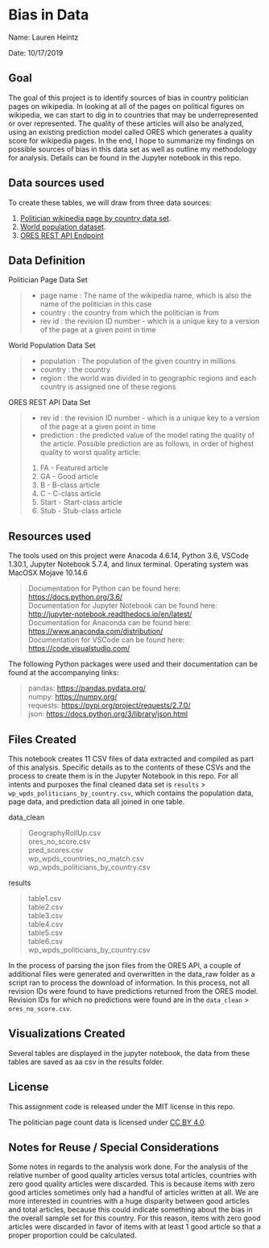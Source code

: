 # Bias in Data

Name: Lauren Heintz

Date: 10/17/2019

## Goal
The goal of this project is to identify sources of bias in country politician pages on wikipedia. In looking at all of the pages on political figures on wikipedia, we can start to dig in to countries that may be underrepresented or over represented. The quality of these articles will also be analyzed, using an existing prediction model called ORES which generates a quality score for wikipedia pages. In the end, I hope to summarize my findings on possible sources of bias in this data set as well as outline my methodology for analysis. Details can be found in the Jupyter notebook in this repo.

## Data sources used

To create these tables, we will draw from three data sources:
1. [Politician wikipedia page by country data set](https://figshare.com/articles/Untitled_Item/5513449).   
2. [World population dataset](https://www.prb.org/international/indicator/population/table/).   
3. [ORES REST API Endpoint](https://ores.wikimedia.org/v3/#!/scoring/get_v3_scores_context_revid_model)

## Data Definition
Politician Page Data Set
> * page name : The name of the wikipedia name, which is also the name of the politician in this case 
> * country : the country from which the politician is from  
> * rev id : the revision ID number - which is a unique key to a version of the page at a given point in time

World Population Data Set
> * population : The population of the given country in millions
> * country : the country 
> * region : the world was divided in to geographic regions and each country is assigned one of these regions

ORES REST API Data Set
> * rev id : the revision ID number - which is a unique key to a version of the page at a given point in time
> * prediction : the predicted value of the model rating the quality of the article. Possible prediction are as follows, in order of highest quality to worst quality article:
> 1. FA - Featured article
> 2. GA - Good article
> 3. B - B-class article
> 4. C - C-class article
> 5. Start - Start-class article
> 6. Stub - Stub-class article


## Resources used
The tools used on this project were Anacoda 4.6.14, Python 3.6, VSCode 1.30.1, Jupyter Notebook 5.7.4, and linux terminal. Operating system was MacOSX Mojave 10.14.6   
>Documentation for Python can be found here: https://docs.python.org/3.6/    
Documentation for Jupyter Notebook can be found here: http://jupyter-notebook.readthedocs.io/en/latest/   
Documentation for Anaconda can be found here: https://www.anaconda.com/distribution/  
Documentation for VSCode can be found here: https://code.visualstudio.com/   

The following Python packages were used and their documentation can be found at the accompanying links:
>pandas: https://pandas.pydata.org/  
numpy: https://numpy.org/  
requests: https://pypi.org/project/requests/2.7.0/  
json: https://docs.python.org/3/library/json.html   

## Files Created
This notebook creates 11 CSV files of data extracted and compiled as part of this analysis. Specific details as to the contents of these CSVs and the process to create them is in the Jupyter Notebook in this repo. For all intents and purposes the final cleaned data set is `results` > `wp_wpds_politicians_by_country.csv`, which contains the population data, page data, and prediction data all joined in one table.

data_clean  
>    GeographyRollUp.csv  
    ores_no_score.csv  
    pred_scores.csv  
    wp_wpds_countries_no_match.csv  
    wp_wpds_politicians_by_country.csv  

results  
>    table1.csv  
    table2.csv  
    table3.csv  
    table4.csv  
    table5.csv  
    table6.csv  
    wp_wpds_politicians_by_country.csv  

In the process of parsing the json files from the ORES API, a couple of additional files were generated and overwritten in the data_raw folder as a script ran to process the download of information. In this process, not all revision IDs were found to have predictions returned from the ORES model. Revision IDs for which no predictions were found are in the  `data_clean` > `ores_no_score.csv`. 

## Visualizations Created

Several tables are displayed in the jupyter notebook, the data from these tables are saved as aa csv in the results folder.

## License

This assignment code is released under the MIT license in this repo.

The politician page count data is licensed under [CC BY 4.0](https://creativecommons.org/licenses/by/4.0/).

## Notes for Reuse / Special Considerations

Some notes in regards to the analysis work done. For the analysis of the relative number of good quality articles versus total articles, countries with zero good quality articles were discarded. This is because items with zero good articles sometimes only had a handful of articles written at all. We are more interested in countries with a huge disparity between good articles and total articles, because this could indicate something about the bias in the overall sample set for this country. For this reason, items with zero good articles were discarded in favor of items with at least 1 good article so that a proper proportion could be calculated. 